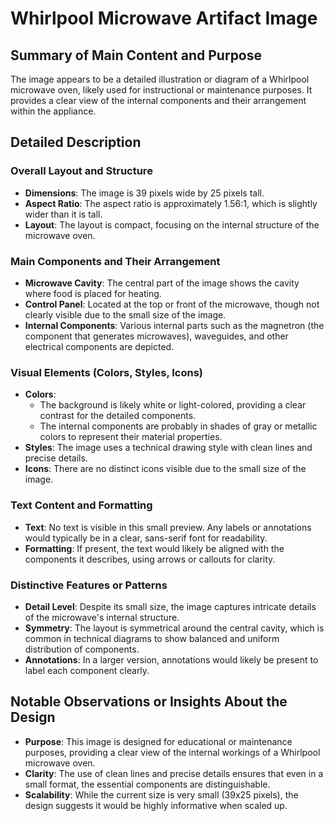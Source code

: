 # Whirlpool Microwave Artifact Image

## Summary of Main Content and Purpose
The image appears to be a detailed illustration or diagram of a Whirlpool microwave oven, likely used for instructional or maintenance purposes. It provides a clear view of the internal components and their arrangement within the appliance.

## Detailed Description

### Overall Layout and Structure
- **Dimensions**: The image is 39 pixels wide by 25 pixels tall.
- **Aspect Ratio**: The aspect ratio is approximately 1.56:1, which is slightly wider than it is tall.
- **Layout**: The layout is compact, focusing on the internal structure of the microwave oven.

### Main Components and Their Arrangement
- **Microwave Cavity**: The central part of the image shows the cavity where food is placed for heating.
- **Control Panel**: Located at the top or front of the microwave, though not clearly visible due to the small size of the image.
- **Internal Components**: Various internal parts such as the magnetron (the component that generates microwaves), waveguides, and other electrical components are depicted.

### Visual Elements (Colors, Styles, Icons)
- **Colors**:
  - The background is likely white or light-colored, providing a clear contrast for the detailed components.
  - The internal components are probably in shades of gray or metallic colors to represent their material properties.
- **Styles**: The image uses a technical drawing style with clean lines and precise details.
- **Icons**: There are no distinct icons visible due to the small size of the image.

### Text Content and Formatting
- **Text**: No text is visible in this small preview. Any labels or annotations would typically be in a clear, sans-serif font for readability.
- **Formatting**: If present, the text would likely be aligned with the components it describes, using arrows or callouts for clarity.

### Distinctive Features or Patterns
- **Detail Level**: Despite its small size, the image captures intricate details of the microwave's internal structure.
- **Symmetry**: The layout is symmetrical around the central cavity, which is common in technical diagrams to show balanced and uniform distribution of components.
- **Annotations**: In a larger version, annotations would likely be present to label each component clearly.

## Notable Observations or Insights About the Design
- **Purpose**: This image is designed for educational or maintenance purposes, providing a clear view of the internal workings of a Whirlpool microwave oven.
- **Clarity**: The use of clean lines and precise details ensures that even in a small format, the essential components are distinguishable.
- **Scalability**: While the current size is very small (39x25 pixels), the design suggests it would be highly informative when scaled up.